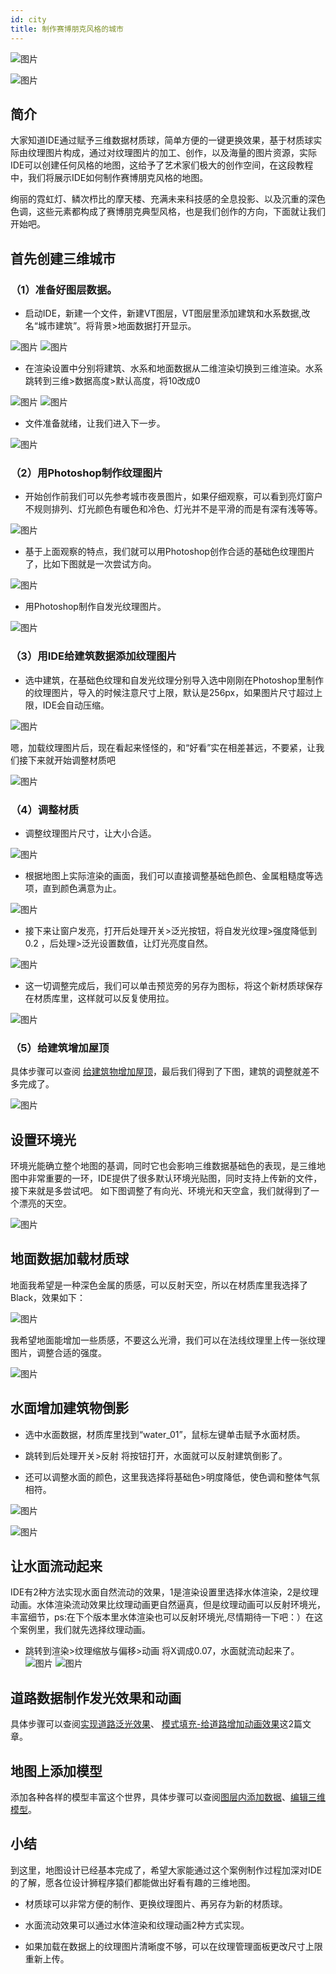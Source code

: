 ```yaml
---
id: city
title: 制作赛博朋克风格的城市
---
```

![图片](./assets/city/city-3.jpg)

![图片](./assets/city/city-1.jpg)



## 简介

大家知道IDE通过赋予三维数据材质球，简单方便的一键更换效果，基于材质球实际由纹理图片构成，通过对纹理图片的加工、创作，以及海量的图片资源，实际IDE可以创建任何风格的地图，这给予了艺术家们极大的创作空间，在这段教程中，我们将展示IDE如何制作赛博朋克风格的地图。

绚丽的霓虹灯、鳞次栉比的摩天楼、充满未来科技感的全息投影、以及沉重的深色色调，这些元素都构成了赛博朋克典型风格，也是我们创作的方向，下面就让我们开始吧。

## 首先创建三维城市

### （1）准备好图层数据。

* 启动IDE，新建一个文件，新建VT图层，VT图层里添加建筑和水系数据,改名“城市建筑”。将背景>地面数据打开显示。

![图片](../design-tutorial/assets/reflection/reflection-1.png)
![图片](../design-more/assets/city/city-2.png)

* 在渲染设置中分别将建筑、水系和地面数据从二维渲染切换到三维渲染。水系跳转到三维>数据高度>默认高度，将10改成0

![图片](../design-tutorial/assets/reflection/reflection-2.png)
![图片](../design-more/assets/city/city-22.png)


* 文件准备就绪，让我们进入下一步。

![图片](../design-more/assets/city/city-4.jpg)

### （2）用Photoshop制作纹理图片

* 开始创作前我们可以先参考城市夜景图片，如果仔细观察，可以看到亮灯窗户不规则排列、灯光颜色有暖色和冷色、灯光并不是平滑的而是有深有浅等等。

![图片](../design-more/assets/city/city-6.jpg)

* 基于上面观察的特点，我们就可以用Photoshop创作合适的基础色纹理图片了，比如下图就是一次尝试方向。

![图片](../design-more/assets/city/city-5.jpg)

* 用Photoshop制作自发光纹理图片。

![图片](../design-more/assets/city/city-7.png)

### （3）用IDE给建筑数据添加纹理图片

* 选中建筑，在基础色纹理和自发光纹理分别导入选中刚刚在Photoshop里制作的纹理图片，导入的时候注意尺寸上限，默认是256px，如果图片尺寸超过上限，IDE会自动压缩。

![图片](../design-more/assets/city/city-21.png)


嗯，加载纹理图片后，现在看起来怪怪的，和“好看”实在相差甚远，不要紧，让我们接下来就开始调整材质吧

![图片](../design-more/assets/city/city-8.jpg)

### （4）调整材质

* 调整纹理图片尺寸，让大小合适。

![图片](../design-more/assets/city/city-9.jpg)

* 根据地图上实际渲染的画面，我们可以直接调整基础色颜色、金属粗糙度等选项，直到颜色满意为止。

![图片](../design-more/assets/city/city-10.png)

* 接下来让窗户发亮，打开后处理开关>泛光按钮，将自发光纹理>强度降低到0.2 ，后处理>泛光设置数值，让灯光亮度自然。

![图片](../design-more/assets/city/city-11.png)

* 这一切调整完成后，我们可以单击预览旁的另存为图标，将这个新材质球保存在材质库里，这样就可以反复使用拉。

![图片](../design-more/assets/city/city-20.png)

### （5）给建筑增加屋顶

具体步骤可以查阅 [给建筑物增加屋顶](../design-tutorial/roof)，最后我们得到了下图，建筑的调整就差不多完成了。

![图片](../design-more/assets/city/city-12.jpg)


## 设置环境光

环境光能确立整个地图的基调，同时它也会影响三维数据基础色的表现，是三维地图中非常重要的一环，IDE提供了很多默认环境光贴图，同时支持上传新的文件，接下来就是多尝试吧。
如下图调整了有向光、环境光和天空盒，我们就得到了一个漂亮的天空。

![图片](../design-more/assets/city/city-13.jpg)


## 地面数据加载材质球

地面我希望是一种深色金属的质感，可以反射天空，所以在材质库里我选择了Black，效果如下：

![图片](../design-more/assets/city/city-14.jpg)

我希望地面能增加一些质感，不要这么光滑，我们可以在法线纹理里上传一张纹理图片，调整合适的强度。

![图片](../design-more/assets/city/city-15.jpg)

## 水面增加建筑物倒影

* 选中水面数据，材质库里找到“water_01”，鼠标左键单击赋予水面材质。

* 跳转到后处理开关>反射 将按钮打开，水面就可以反射建筑倒影了。

* 还可以调整水面的颜色，这里我选择将基础色>明度降低，使色调和整体气氛相符。

![图片](../design-more/assets/city/city-16.png)

![图片](../design-more/assets/city/city-17.jpg)

## 让水面流动起来

IDE有2种方法实现水面自然流动的效果，1是渲染设置里选择水体渲染，2是纹理动画。水体渲染流动效果比纹理动画更自然逼真，但是纹理动画可以反射环境光，丰富细节，ps:在下个版本里水体渲染也可以反射环境光,尽情期待一下吧：）在这个案例里，我们就先选择纹理动画。

* 跳转到渲染>纹理缩放与偏移>动画   将X调成0.07，水面就流动起来了。
![图片](../design-more/assets/city/city-18.png)
![图片](../design-more/assets/city/city-20.gif)

## 道路数据制作发光效果和动画

具体步骤可以查阅[实现道路泛光效果](../design-tutorial/road)、 [模式填充-给道路增加动画效果](../design-tutorial/fill-animation)这2篇文章。


## 地图上添加模型

添加各种各样的模型丰富这个世界，具体步骤可以查阅[图层内添加数据](../basic/vt)、[编辑三维模型](../basic/gltf)。

## 小结

到这里，地图设计已经基本完成了，希望大家能通过这个案例制作过程加深对IDE的了解，愿各位设计狮程序猿们都能做出好看有趣的三维地图。

* 材质球可以非常方便的制作、更换纹理图片、再另存为新的材质球。

* 水面流动效果可以通过水体渲染和纹理动画2种方式实现。

* 如果加载在数据上的纹理图片清晰度不够，可以在纹理管理面板更改尺寸上限重新上传。
